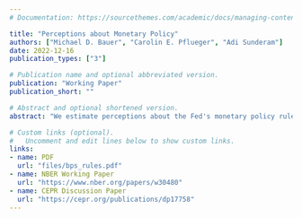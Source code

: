 ```yaml
---
# Documentation: https://sourcethemes.com/academic/docs/managing-content/

title: "Perceptions about Monetary Policy"
authors: ["Michael D. Bauer", "Carolin E. Pflueger", "Adi Sunderam"]
date: 2022-12-16
publication_types: ["3"]

# Publication name and optional abbreviated version.
publication: "Working Paper"
publication_short: ""

# Abstract and optional shortened version.
abstract: "We estimate perceptions about the Fed's monetary policy rule from panel data on professional forecasts of interest rates and macroeconomic conditions. The perceived dependence of the federal funds rate on economic conditions is time-varying and cyclical: high during tightening episodes but low during easings. Forecasters update their perceptions about the policy rule in response to monetary policy actions, measured by high-frequency interest rate surprises, suggesting that forecasters have imperfect information about the rule. The perceived rule impacts asset prices crucial for monetary policy transmission, driving how interest rates respond to macroeconomic news and explaining term premia in long-term interest rates."

# Custom links (optional).
#   Uncomment and edit lines below to show custom links.
links:
- name: PDF
  url: "files/bps_rules.pdf"
- name: NBER Working Paper
  url: "https://www.nber.org/papers/w30480"
- name: CEPR Discussion Paper
  url: "https://cepr.org/publications/dp17758"
---
```

